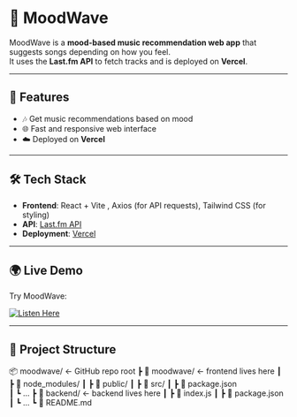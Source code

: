 # 🎵 MoodWave

MoodWave is a **mood-based music recommendation web app** that suggests songs depending on how you feel.  
It uses the **Last.fm API** to fetch tracks and is deployed on **Vercel**.  

---

## 🚀 Features
- 🎶 Get music recommendations based on mood  
- 🌐 Fast and responsive web interface  
- ☁️ Deployed on **Vercel**  


---

## 🛠 Tech Stack
- **Frontend**: React + Vite , Axios (for API requests), Tailwind CSS (for styling)
- **API**: [Last.fm API](https://www.last.fm/api)  
- **Deployment**: [Vercel](https://mood-wave-gray.vercel.app/)  

---

## 🌍 Live Demo
Try MoodWave:  

[![Listen Here](https://img.shields.io/badge/Listen_Here-blue?style=for-the-badge)](https://mood-wave-gray.vercel.app/)

---

## 📂 Project Structure

📦 moodwave/         ← GitHub repo root
 ┣ 📂 moodwave/      ← frontend lives here
 ┃ ┣ 📂 node_modules/
 ┃ ┣ 📂 public/
 ┃ ┣ 📂 src/
 ┃ ┣ 📜 package.json  
 ┃ ┗ ...
 ┣ 📂 backend/       ← backend lives here
 ┃ ┣ 📜 index.js
 ┃ ┣ 📜 package.json
 ┃ ┗ ...
 ┗ 📜 README.md

